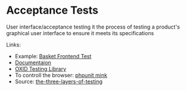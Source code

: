 Acceptance Tests
================

User interface/acceptance testing it the process of testing
a product's graphical user interface to ensure 
it meets its specifications

Links:
 * Example: [Basket Frontend Test](https://github.com/OXID-eSales/oxideshop_ce/blob/master/tests/Acceptance/Frontend/BasketFrontendTest.php)
 * [Documentaion](https://docs.oxid-esales.com/developer/en/6.0/modules/testing.html)
 * [OXID Testing Library](https://github.com/OXID-eSales/testing_library/)
 * To controll the browser: [phpunit mink](https://github.com/minkphp/phpunit-mink) 
 * Source: [the-three-layers-of-testing](https://de.slideshare.net/bartwaardenburg/the-three-layers-of-testing)
